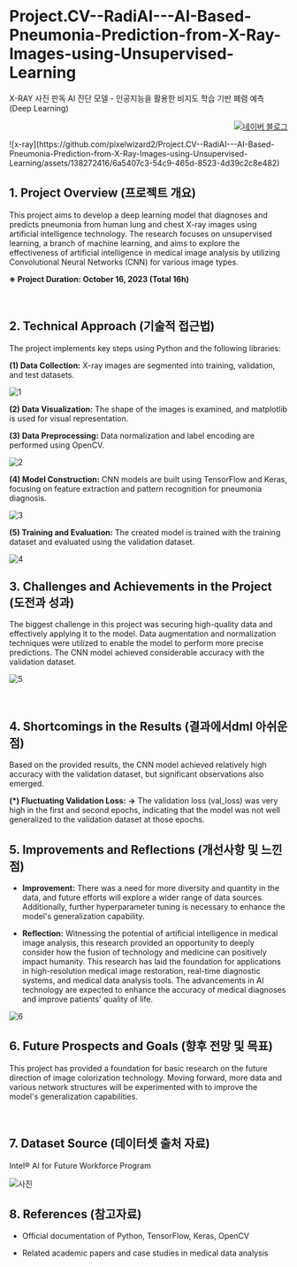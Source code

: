 # Project.CV--RadiAI---AI-Based-Pneumonia-Prediction-from-X-Ray-Images-using-Unsupervised-Learning
X-RAY 사진 판독 AI 진단 모델 - 인공지능을 활용한 비지도 학습 기반 폐렴 예측 (Deep Learning)
<p align="right">
  <a href="https://blog.naver.com/pixelwizard/223301470065">
    <img src="https://img.shields.io/badge/한국어%20번역본-03C75A?style=flat-square&logo=Naver&logoColor=white" alt="네이버 블로그">
  </a> </p>  
  ![x-ray](https://github.com/pixelwizard2/Project.CV--RadiAI---AI-Based-Pneumonia-Prediction-from-X-Ray-Images-using-Unsupervised-Learning/assets/138272416/6a5407c3-54c9-465d-8523-4d39c2c8e482)
​

## 1. Project Overview (프로젝트 개요)

This project aims to develop a deep learning model that diagnoses and predicts pneumonia from human lung and chest X-ray images using artificial intelligence technology. The research focuses on unsupervised learning, a branch of machine learning, and aims to explore the effectiveness of artificial intelligence in medical image analysis by utilizing Convolutional Neural Networks (CNN) for various image types.

**※ Project Duration: October 16, 2023 (Total 16h)**

​

## 2. Technical Approach (기술적 접근법)

The project implements key steps using Python and the following libraries:


**(1) Data Collection:** X-ray images are segmented into training, validation, and test datasets.

​![1](https://github.com/pixelwizard2/Project.CV--RadiAI---AI-Based-Pneumonia-Prediction-from-X-Ray-Images-using-Unsupervised-Learning/assets/138272416/14db077b-6b0b-4365-b6d6-dbddf33ca00e)


**(2) Data Visualization:** The shape of the images is examined, and matplotlib is used for visual representation.

**(3) Data Preprocessing:** Data normalization and label encoding are performed using OpenCV.

![2](https://github.com/pixelwizard2/Project.CV--RadiAI---AI-Based-Pneumonia-Prediction-from-X-Ray-Images-using-Unsupervised-Learning/assets/138272416/a5041267-cdbc-4489-9ea3-46e17d1681bd)
​

**(4) Model Construction:** CNN models are built using TensorFlow and Keras, focusing on feature extraction and pattern recognition for pneumonia diagnosis.

​![3](https://github.com/pixelwizard2/Project.CV--RadiAI---AI-Based-Pneumonia-Prediction-from-X-Ray-Images-using-Unsupervised-Learning/assets/138272416/b25af4e7-a094-4ae9-82e3-505ef5fa0a39)


**(5) Training and Evaluation:** The created model is trained with the training dataset and evaluated using the validation dataset.

​![4](https://github.com/pixelwizard2/Project.CV--RadiAI---AI-Based-Pneumonia-Prediction-from-X-Ray-Images-using-Unsupervised-Learning/assets/138272416/797fe782-4a20-4a5c-95e0-1f31607aa646)




## 3. Challenges and Achievements in the Project (도전과 성과)

The biggest challenge in this project was securing high-quality data and effectively applying it to the model. Data augmentation and normalization techniques were utilized to enable the model to perform more precise predictions. The CNN model achieved considerable accuracy with the validation dataset.

![5](https://github.com/pixelwizard2/Project.CV--RadiAI---AI-Based-Pneumonia-Prediction-from-X-Ray-Images-using-Unsupervised-Learning/assets/138272416/e0e393ef-7d95-45c7-a619-645889acf21c)

​
## 4. Shortcomings in the Results (결과에서dml 아쉬운 점)

Based on the provided results, the CNN model achieved relatively high accuracy with the validation dataset, but significant observations also emerged.

**(*) Fluctuating Validation Loss:**
 **→** The validation loss (val_loss) was very high in the first and second epochs, indicating that the model was not well generalized to the validation dataset at those epochs.



## 5. Improvements and Reflections (개선사항 및 느낀점)

- **Improvement:** There was a need for more diversity and quantity in the data, and future efforts will explore a wider range of data sources. Additionally, further hyperparameter tuning is necessary to enhance the model's generalization capability.

- **Reflection:** Witnessing the potential of artificial intelligence in medical image analysis, this research provided an opportunity to deeply consider how the fusion of technology and medicine can positively impact humanity. This research has laid the foundation for applications in high-resolution medical image restoration, real-time diagnostic systems, and medical data analysis tools. The advancements in AI technology are expected to enhance the accuracy of medical diagnoses and improve patients' quality of life.

​![6](https://github.com/pixelwizard2/Project.CV--RadiAI---AI-Based-Pneumonia-Prediction-from-X-Ray-Images-using-Unsupervised-Learning/assets/138272416/fe9b3f4f-b6b9-4a4c-9601-67b10fc4cff4)




## 6. Future Prospects and Goals (향후 전망 및 목표)

This project has provided a foundation for basic research on the future direction of image colorization technology. Moving forward, more data and various network structures will be experimented with to improve the model's generalization capabilities.

​
## 7. Dataset Source (데이터셋 출처 자료)

Intel® AI for Future Workforce Program

​![사진](https://github.com/pixelwizard2/Project.CV--RadiAI---AI-Based-Pneumonia-Prediction-from-X-Ray-Images-using-Unsupervised-Learning/assets/138272416/8e05f593-337e-48ae-aa5a-5076736a94c9)


## 8. References (참고자료)

- Official documentation of Python, TensorFlow, Keras, OpenCV

- Related academic papers and case studies in medical data analysis


